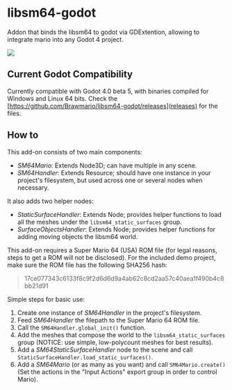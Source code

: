 # libsm64-godot

Addon that binds the libsm64 to godot via GDExtention, allowing to integrate mario into any Godot 4 project.

![](https://i.imgur.com/l8qOnad.png)

## Current Godot Compatibility

Currently compatible with Godot 4.0 beta 5, with binaries compiled for Windows and Linux 64 bits. Check the [https://github.com/Brawmario/libsm64-godot/releases](releases) for the files.

## How to

This add-on consists of two main components:

- *SM64Mario*: Extends Node3D; can have multiple in any scene.
- *SM64Handler*: Extends Resource; should have one instance in your project's filesystem, but used across one or several nodes when necessary.

It also adds two helper nodes:

- *StaticSurfaceHandler*: Extends Node; provides helper functions to load all the meshes under the `libsm64_static_surfaces` group.
- *SurfaceObjectsHandler*: Extends Node; provides helper functions for adding moving objects the libsm64 world.

This add-on requires a Super Mario 64 (USA) ROM file (for legal reasons, steps to get a ROM will not be disclosed). For the included demo project, make sure the ROM file has the following SHA256 hash:

>17ce077343c6133f8c9f2d6d6d9a4ab62c8cd2aa57c40aea1f490b4c8bb21d91

Simple steps for basic use:

1. Create one instance of *SM64Handler* in the project's filesystem.
2. Feed *SM64Handler* the filepath to the Super Mario 64 ROM file.
3. Call the `SM64Handler.global_init()` function.
4. Add the meshes that compose the world to the `libsm64_static_surfaces` group (NOTICE: use simple, low-polycount meshes for best results).
5. Add a *SM64StaticSurfaceHandler* node to the scene and call `StaticSurfaceHandler.load_static_surfaces()`.
6. Add a *SM64Mario* (or as many as you want) and call `SM64Mario.create()` (Set the actions in the "Input Actions" export group in order to control Mario).

